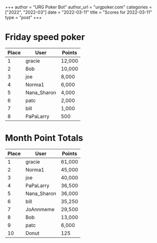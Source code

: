 +++
author = "URG Poker Bot"
author_url = "urgpoker.com"
categories = ["2022", "2022-03"]
date = "2022-03-11"
title = "Scores for 2022-03-11"
type = "post"
+++
# Friday speed poker

| Place | User | Points |
|-------|------|--------|
| 1 | gracie | 12,000 |
| 2 | Bob | 10,000 |
| 3 | joe | 8,000 |
| 4 | Norma1 | 6,000 |
| 5 | Nana_Sharon | 4,000 |
| 6 | patc | 2,000 |
| 7 | bill | 1,000 |
| 8 | PaPaLarry | 500 |

# Month Point Totals

| Place | User | Points |
|-------|------|--------|
| 1 | gracie | 61,000 |
| 2 | Norma1 | 45,000 |
| 3 | joe | 40,000 |
| 4 | PaPaLarry | 36,500 |
| 5 | Nana_Sharon | 36,000 |
| 6 | bill | 35,250 |
| 7 | JoAnnmeme | 29,500 |
| 8 | Bob | 13,000 |
| 9 | patc | 6,000 |
| 10 | Donut | 125 |
